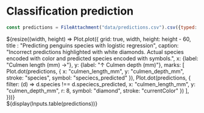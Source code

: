 # Classification prediction

```js
const predictions = FileAttachment("data/predictions.csv").csv({typed: true});
```

<div class="grid grid-cols-1" style="grid-auto-rows: 420px;">
  <div class="card grid-colspan-1">
    ${resize((width, height) => Plot.plot({
        grid: true,
        width,
        height: height - 60,
        title : "Predicting penguins species with logistic regression",
        caption: "Incorrect predictions highlighted with white diamonds. Actual species encoded with color and predicted species encoded with symbols.",
        x: {label: "Culmen length (mm) →"},
        y: {label: "↑ Culmen depth (mm)"},
        marks: [
          Plot.dot(predictions, {
            x: "culmen_length_mm",
            y: "culmen_depth_mm",
            stroke: "species",
            symbol: "speciecs_predicted"
          }),
          Plot.dot(predictions, {
            filter: (d) => d.species !== d.speciecs_predicted,
            x: "culmen_length_mm",
            y: "culmen_depth_mm",
            r: 8,
            symbol: "diamond",
            stroke: "currentColor"
          })
        ],
      }))}
  </div>
</div>
<div class="card">
  ${display(Inputs.table(predictions))}
</div>
